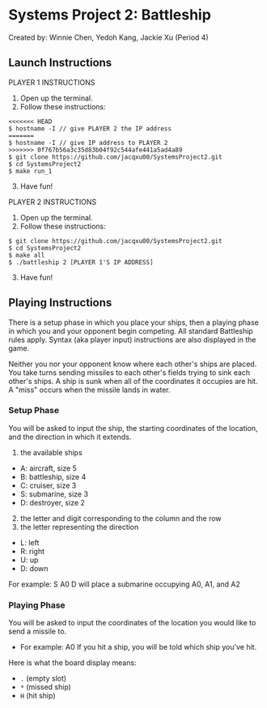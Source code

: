 # Systems Project 2: Battleship
Created by: Winnie Chen, Yedoh Kang, Jackie Xu (Period 4)

## Launch Instructions

PLAYER 1 INSTRUCTIONS
1. Open up the terminal.
2. Follow these instructions:
```
<<<<<<< HEAD
$ hostname -I // give PLAYER 2 the IP address
=======
$ hostname -I // give IP address to PLAYER 2
>>>>>>> 0f767b56a3c35d83b04f92c544afe441a5ad4a89
$ git clone https://github.com/jacqxu00/SystemsProject2.git
$ cd SystemsProject2
$ make run_1
```
3. Have fun!

PLAYER 2 INSTRUCTIONS
1. Open up the terminal.
2. Follow these instructions:
```
$ git clone https://github.com/jacqxu00/SystemsProject2.git
$ cd SystemsProject2
$ make all
$ ./battleship 2 [PLAYER 1'S IP ADDRESS]
```
3. Have fun!

## Playing Instructions
There is a setup phase in which you place your ships, then a playing phase in which you and your opponent begin competing. All standard Battleship rules apply. Syntax (aka player input) instructions are also displayed in the game.

Neither you nor your opponent know where each other's ships are placed. You take turns sending missiles to each other's fields trying to sink each other's ships. A ship is sunk when all of the coordinates it occupies are hit. A "miss" occurs when the missile lands in water.

### Setup Phase

You will be asked to input the ship, the starting coordinates of the location, and the direction in which it extends.
1. the available ships
  * A: aircraft, size 5
  * B: battleship, size 4
  * C: cruiser, size 3
  * S: submarine, size 3
  * D: destroyer, size 2
2. the letter and digit corresponding to the column and the row
3. the letter representing the direction
  * L: left
  * R: right
  * U: up
  * D: down

For example: S A0 D will place a submarine occupying A0, A1, and A2

### Playing Phase

You will be asked to input the coordinates of the location you would like to send a missile to.
* For example: A0
If you hit a ship, you will be told which ship you've hit.

Here is what the board display means:
* `.` (empty slot)
* `*` (missed ship)
* `H` (hit ship)
